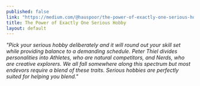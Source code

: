 ```yaml
---
published: false
link: "https://medium.com/@hauspoor/the-power-of-exactly-one-serious-hobby-a6550c008128"
title: The Power of Exactly One Serious Hobby
layout: default
---
```


*"Pick your serious hobby deliberately and it will round out your skill set while providing balance to a demanding schedule. Peter Thiel divides personalities into Athletes, who are natural competitors, and Nerds, who are creative explorers. We all fall somewhere along this spectrum but most endevors require a blend of these traits. Serious hobbies are perfectly suited for helping you blend."*